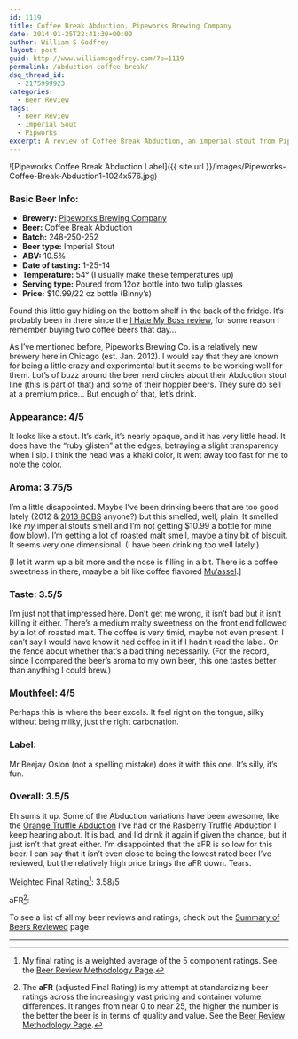 ```yaml
---
id: 1119
title: Coffee Break Abduction, Pipeworks Brewing Company
date: 2014-01-25T22:41:30+00:00
author: William S Godfrey
layout: post
guid: http://www.williamsgodfrey.com/?p=1119
permalink: /abduction-coffee-break/
dsq_thread_id:
  - 2175999923
categories:
  - Beer Review
tags:
  - Beer Review
  - Imperial Sout
  - Pipworks
excerpt: A review of Coffee Break Abduction, an imperial stout from Pipeworks Brewing Company.
---
```



![Pipeworks Coffee Break Abduction Label]({{ site.url }}/images/Pipeworks-Coffee-Break-Abduction1-1024x576.jpg)
  
### Basic Beer Info:

  * **Brewery:** [Pipeworks Brewing Company](http://pdubs.net/)
  * **Beer:** Coffee Break Abduction
  * **Batch:** 248-250-252
  * **Beer type:** Imperial Stout
  * **ABV:** 10.5%
  * **Date of tasting:** 1-25-14
  * **Temperature:** 54° (I usually make these temperatures up)
  * **Serving type:** Poured from 12oz bottle into two tulip glasses
  * **Price:** $10.99/22 oz bottle (Binny&#8217;s)

Found this little guy hiding on the bottom shelf in the back of the fridge. It&#8217;s probably been in there since the [I Hate My Boss review](http://www.williamsgodfrey.com/hate-my-boss-coffee-stout-spiteful-brewing/), for some reason I remember buying two coffee beers that day&#8230;

As I&#8217;ve mentioned before, Pipeworks Brewing Co. is a relatively new brewery here in Chicago (est. Jan. 2012). I would say that they are known for being a little crazy and experimental but it seems to be working well for them. Lot&#8217;s of buzz around the beer nerd circles about their Abduction stout line (this is part of that) and some of their hoppier beers. They sure do sell at a premium price&#8230; But enough of that, let&#8217;s drink.

### Appearance: 4/5

It looks like a stout. It&#8217;s dark, it&#8217;s nearly opaque, and it has very little head. It does have the &#8220;ruby glisten&#8221; at the edges, betraying a slight transparency when I sip. I think the head was a khaki color, it went away too fast for me to note the color.

### Aroma: 3.75/5

I&#8217;m a little disappointed. Maybe I&#8217;ve been drinking beers that are too good lately (2012 & [2013 BCBS](http://www.williamsgodfrey.com/bourbon-county-brand-stout-2013/) anyone?) but this smelled, well, plain. It smelled like _my_ imperial stouts smell and I&#8217;m not getting $10.99 a bottle for mine (low blow). I&#8217;m getting a lot of roasted malt smell, maybe a tiny bit of biscuit. It seems very one dimensional. (I have been drinking too well lately.)

[I let it warm up a bit more and the nose is filling in a bit. There is a coffee sweetness in there, maaybe a bit like coffee flavored [Mu‘assel](http://en.wikipedia.org/wiki/Mu%E2%80%98assel "aka shisha").]

### Taste: 3.5/5

I&#8217;m just not that impressed here. Don&#8217;t get me wrong, it isn&#8217;t bad but it isn&#8217;t killing it either. There&#8217;s a medium malty sweetness on the front end followed by a lot of roasted malt. The coffee is very timid, maybe not even present. I can&#8217;t say I would have know it had coffee in it if I hadn&#8217;t read the label. On the fence about whether that&#8217;s a bad thing necessarily. (For the record, since I compared the beer&#8217;s aroma to my own beer, this one tastes better than anything I could brew.)

### Mouthfeel: 4/5

Perhaps this is where the beer excels. It feel right on the tongue, silky without being milky, just the right carbonation.

### Label:

Mr Beejay Oslon (not a spelling mistake) does it with this one. It&#8217;s silly, it&#8217;s fun.

### Overall: 3.5/5

Eh sums it up. Some of the Abduction variations have been awesome, like the [Orange Truffle Abduction](http://www.williamsgodfrey.com/orange-truffle-abduction-review/ "Orange Truffle Abduction, Pipeworks Brewing") I&#8217;ve had or the Rasberry Truffle Abduction I keep hearing about. It is bad, and I&#8217;d drink it again if given the chance, but it just isn&#8217;t that great either. I&#8217;m disappointed that the aFR is so low for this beer. I can say that it isn&#8217;t even close to being the lowest rated beer I&#8217;ve reviewed, but the relatively high price brings the aFR down. Tears.

Weighted Final Rating[^1]: 3.58/5

aFR[^2]:  


To see a list of all my beer reviews and ratings, check out the [Summary of Beers Reviewed](http://www.williamsgodfrey.com/summary-beers-reviewed-scores/ "All reviewed beers and their ratings") page.

---

[^1]: My final rating is a weighted average of the 5 component ratings. See the [Beer Review Methodology Page](http://www.williamsgodfrey.com/beer-review-methodology/ "Beer Review Methodology").
[^2]: The **aFR** (adjusted Final Rating) is my attempt at standardizing beer ratings across the increasingly vast pricing and container volume differences. It ranges from near 0 to near 25, the higher the number is the better the beer is in terms of quality and value. See the [Beer Review Methodology Page](http://www.williamsgodfrey.com/beer-review-methodology/ "Beer Review Methodology").
